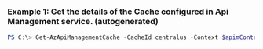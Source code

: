 ### Example 1: Get the details of the Cache configured in Api Management service. (autogenerated)
```powershell
PS C:\> Get-AzApiManagementCache -CacheId centralus -Context $apimContext
```

